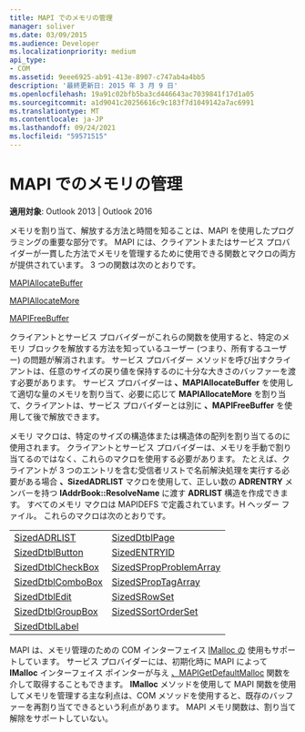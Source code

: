 ```yaml
---
title: MAPI でのメモリの管理
manager: soliver
ms.date: 03/09/2015
ms.audience: Developer
ms.localizationpriority: medium
api_type:
- COM
ms.assetid: 9eee6925-ab91-413e-8907-c747ab4a4bb5
description: '最終更新日: 2015 年 3 月 9 日'
ms.openlocfilehash: 19a91c02bfb5ba3cd446643ac7039841f17d1a05
ms.sourcegitcommit: a1d9041c20256616c9c183f7d1049142a7ac6991
ms.translationtype: MT
ms.contentlocale: ja-JP
ms.lasthandoff: 09/24/2021
ms.locfileid: "59571515"
---
```

# <a name="managing-memory-in-mapi"></a>MAPI でのメモリの管理

  
  
**適用対象**: Outlook 2013 | Outlook 2016 
  
メモリを割り当て、解放する方法と時間を知ることは、MAPI を使用したプログラミングの重要な部分です。 MAPI には、クライアントまたはサービス プロバイダーが一貫した方法でメモリを管理するために使用できる関数とマクロの両方が提供されています。 3 つの関数は次のとおりです。
  
[MAPIAllocateBuffer](mapiallocatebuffer.md)
  
[MAPIAllocateMore](mapiallocatemore.md)
  
[MAPIFreeBuffer](mapifreebuffer.md)
  
クライアントとサービス プロバイダーがこれらの関数を使用すると、特定のメモリ ブロックを解放する方法を知っているユーザー (つまり、所有するユーザー) の問題が解消されます。 サービス プロバイダー メソッドを呼び出すクライアントは、任意のサイズの戻り値を保持するのに十分な大きさのバッファーを渡す必要があります。 サービス プロバイダーは **、MAPIAllocateBuffer** を使用して適切な量のメモリを割り当て、必要に応じて **MAPIAllocateMore** を割り当て、クライアントは、サービス プロバイダーとは別に **、MAPIFreeBuffer** を使用して後で解放できます。 
  
メモリ マクロは、特定のサイズの構造体または構造体の配列を割り当てるのに使用されます。 クライアントとサービス プロバイダーは、メモリを手動で割り当てるのではなく、これらのマクロを使用する必要があります。 たとえば、クライアントが 3 つのエントリを含む受信者リストで名前解決処理を実行する必要がある場合 **、SizedADRLIST** マクロを使用して、正しい数の **ADRENTRY** メンバーを持つ **IAddrBook::ResolveName** に渡す **ADRLIST** 構造を作成できます。 すべてのメモリ マクロは MAPIDEFS で定義されています。H ヘッダー ファイル。 これらのマクロは次のとおりです。 
  
|||
|:-----|:-----|
|[SizedADRLIST](sizedadrlist.md) <br/> |[SizedDtblPage](sizeddtblpage.md) <br/> |
|[SizedDtblButton](sizeddtblbutton.md) <br/> |[SizedENTRYID](sizedentryid.md) <br/> |
|[SizedDtblCheckBox](sizeddtblcheckbox.md) <br/> |[SizedSPropProblemArray](sizedspropproblemarray.md) <br/> |
|[SizedDtblComboBox](sizeddtblcombobox.md) <br/> |[SizedSPropTagArray](sizedsproptagarray.md) <br/> |
|[SizedDtblEdit](sizeddtbledit.md) <br/> |[SizedSRowSet](sizedsrowset.md) <br/> |
|[SizedDtblGroupBox](sizeddtblgroupbox.md) <br/> |[SizedSSortOrderSet](sizedssortorderset.md) <br/> |
|[SizedDtblLabel](sizeddtbllabel.md) <br/> | <br/> |
   
MAPI は、メモリ管理のための COM インターフェイス [IMalloc の](https://msdn.microsoft.com/library/ms678425%28VS.85%29.aspx) 使用もサポートしています。 サービス プロバイダーには、初期化時に MAPI によって **IMalloc** インターフェイス ポインターが与え [、MAPIGetDefaultMalloc](mapigetdefaultmalloc.md) 関数を介して取得することもできます。 **IMalloc** メソッドを使用して MAPI 関数を使用してメモリを管理する主な利点は、COM メソッドを使用すると、既存のバッファーを再割り当てできるという利点があります。 MAPI メモリ関数は、割り当て解除をサポートしていない。 
  


